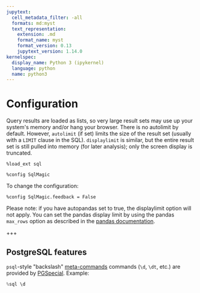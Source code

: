 ```yaml
---
jupytext:
  cell_metadata_filter: -all
  formats: md:myst
  text_representation:
    extension: .md
    format_name: myst
    format_version: 0.13
    jupytext_version: 1.14.0
kernelspec:
  display_name: Python 3 (ipykernel)
  language: python
  name: python3
---
```


# Configuration

Query results are loaded as lists, so very large result sets may use up
your system's memory and/or hang your browser.  There is no autolimit
by default.  However, `autolimit` (if set) limits the size of the result
set (usually with a `LIMIT` clause in the SQL).  `displaylimit` is similar,
but the entire result set is still pulled into memory (for later analysis);
only the screen display is truncated.

```{code-cell} ipython3
%load_ext sql
```

```{code-cell} ipython3
%config SqlMagic
```

To change the configuration:

```{code-cell} ipython3
%config SqlMagic.feedback = False
```

Please note: if you have autopandas set to true, the displaylimit option will not apply. You can set the pandas display limit by using the pandas `max_rows` option as described in the [pandas documentation](http://pandas.pydata.org/pandas-docs/version/0.18.1/options.html#frequently-used-options).

+++

## PostgreSQL features

`psql`-style "backslash" [meta-commands](https://www.postgresql.org/docs/9.6/static/app-psql.html#APP-PSQL-META-COMMANDS) commands (``\d``, ``\dt``, etc.)
are provided by [PGSpecial](https://pypi.python.org/pypi/pgspecial).  Example:

```python
%sql \d
```
